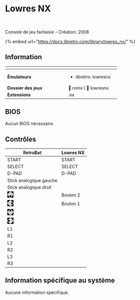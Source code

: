 # Lowres NX

<div align="left">

<figure><img src="https://raw.githubusercontent.com/fabricecaruso/es-theme-carbon/78a0a78ab8f5e6a606f63833349382908d01d8af/art/logos/lowresnx.svg" alt=""><figcaption></figcaption></figure>

</div>

Console de jeu fantaisie - Création: 2008

{% embed url="https://docs.libretro.com/library/lowres_nx/" %}

## Information

<table data-header-hidden><thead><tr><th width="184"></th><th></th><th data-hidden></th></tr></thead><tbody><tr><td><strong>Émulateurs</strong></td><td><ul><li>libretro: lowresnx</li></ul></td><td></td></tr><tr><td><strong>Dossier des jeux</strong></td><td><span data-gb-custom-inline data-tag="emoji" data-code="1f4c1">📁</span> roms \ <span data-gb-custom-inline data-tag="emoji" data-code="1f4c2">📂</span> lowresnx</td><td></td></tr><tr><td><strong>Extensions</strong></td><td>.nx</td><td></td></tr></tbody></table>

## BIOS

Aucun BIOS nécessaire.

## Contrôles

| RetroBat                                                                        | Lowres NX |
| ------------------------------------------------------------------------------- | --------- |
| START                                                                           | START     |
| SELECT                                                                          | SELECT    |
| D-PAD                                                                           | D-PAD     |
| Stick analogique gauche                                                         |           |
| Stick analogique droit                                                          |           |
| ![A](<../../../.gitbook/assets/image (19).png>)                                 | Bouton 2  |
| ![B](<../../../.gitbook/assets/image (6).png>)                                  | Bouton 1  |
| <img src="../../../.gitbook/assets/image (34).png" alt="" data-size="original"> |           |
| <img src="../../../.gitbook/assets/image (32).png" alt="" data-size="line">     |           |
| L1                                                                              |           |
| R1                                                                              |           |
| L2                                                                              |           |
| R2                                                                              |           |
| L3                                                                              |           |
| R3                                                                              |           |

## Information spécifique au système

Aucune information spécifique.
